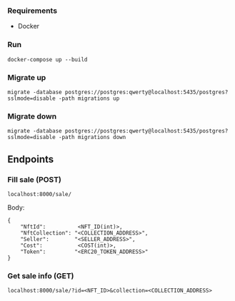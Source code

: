 ### Requirements
- Docker

### Run
```
docker-compose up --build
```

### Migrate up

```
migrate -database postgres://postgres:qwerty@localhost:5435/postgres?sslmode=disable -path migrations up
```

### Migrate down

```
migrate -database postgres://postgres:qwerty@localhost:5435/postgres?sslmode=disable -path migrations down
```

## Endpoints

### Fill sale (POST)

```
localhost:8000/sale/
```

Body:
```
{
    "NftId":          <NFT_ID(int)>,
    "NftCollection": "<COLLECTION_ADDRESS>",
    "Seller":        "<SELLER_ADDRESS>",
    "Cost":           <COST(int)>,
    "Token":         "<ERC20_TOKEN_ADDRESS>"
}
```

### Get sale info (GET)
```
localhost:8000/sale/?id=<NFT_ID>&collection=<COLLECTION_ADDRESS>
```

